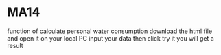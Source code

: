# MA14
function of calculate personal water consumption
download the html file and open it on your local PC
input your data then click try it you will get a result

